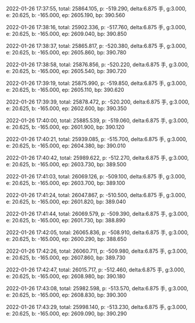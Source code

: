 2022-01-26 17:37:55, total: 25864.105, p: -519.290, delta:6.875 手, g:3.000, e: 20.625, b: -165.000, ep: 2605.190, bp: 390.560

2022-01-26 17:38:16, total: 25902.336, p: -517.760, delta:6.875 手, g:3.000, e: 20.625, b: -165.000, ep: 2609.040, bp: 390.850

2022-01-26 17:38:37, total: 25865.817, p: -520.380, delta:6.875 手, g:3.000, e: 20.625, b: -165.000, ep: 2605.860, bp: 390.780

2022-01-26 17:38:58, total: 25876.856, p: -520.220, delta:6.875 手, g:3.000, e: 20.625, b: -165.000, ep: 2605.540, bp: 390.720

2022-01-26 17:39:19, total: 25875.990, p: -519.850, delta:6.875 手, g:3.000, e: 20.625, b: -165.000, ep: 2605.110, bp: 390.620

2022-01-26 17:39:39, total: 25878.472, p: -520.200, delta:6.875 手, g:3.000, e: 20.625, b: -165.000, ep: 2602.600, bp: 390.350

2022-01-26 17:40:00, total: 25885.539, p: -519.060, delta:6.875 手, g:3.000, e: 20.625, b: -165.000, ep: 2601.900, bp: 390.120

2022-01-26 17:40:21, total: 25939.085, p: -515.700, delta:6.875 手, g:3.000, e: 20.625, b: -165.000, ep: 2604.380, bp: 390.010

2022-01-26 17:40:42, total: 25989.622, p: -512.270, delta:6.875 手, g:3.000, e: 20.625, b: -165.000, ep: 2603.730, bp: 389.500

2022-01-26 17:41:03, total: 26069.126, p: -509.100, delta:6.875 手, g:3.000, e: 20.625, b: -165.000, ep: 2603.700, bp: 389.100

2022-01-26 17:41:24, total: 26047.867, p: -510.500, delta:6.875 手, g:3.000, e: 20.625, b: -165.000, ep: 2601.820, bp: 389.040

2022-01-26 17:41:44, total: 26069.579, p: -509.390, delta:6.875 手, g:3.000, e: 20.625, b: -165.000, ep: 2601.730, bp: 388.890

2022-01-26 17:42:05, total: 26065.836, p: -508.910, delta:6.875 手, g:3.000, e: 20.625, b: -165.000, ep: 2600.290, bp: 388.650

2022-01-26 17:42:26, total: 26060.711, p: -509.980, delta:6.875 手, g:3.000, e: 20.625, b: -165.000, ep: 2607.860, bp: 389.730

2022-01-26 17:42:47, total: 26015.717, p: -512.460, delta:6.875 手, g:3.000, e: 20.625, b: -165.000, ep: 2608.980, bp: 390.180

2022-01-26 17:43:08, total: 25982.598, p: -513.570, delta:6.875 手, g:3.000, e: 20.625, b: -165.000, ep: 2608.830, bp: 390.300

2022-01-26 17:43:29, total: 25998.140, p: -513.230, delta:6.875 手, g:3.000, e: 20.625, b: -165.000, ep: 2609.090, bp: 390.290